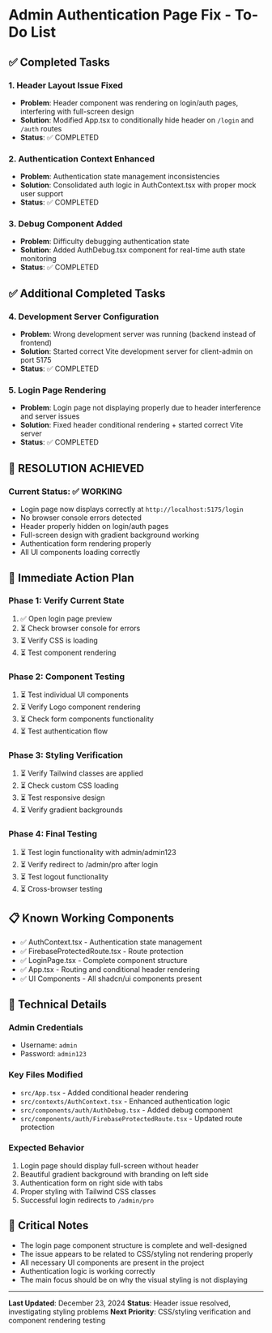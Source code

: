 # Admin Authentication Page Fix - To-Do List

## ✅ Completed Tasks

### 1. Header Layout Issue Fixed
- **Problem**: Header component was rendering on login/auth pages, interfering with full-screen design
- **Solution**: Modified App.tsx to conditionally hide header on `/login` and `/auth` routes
- **Status**: ✅ COMPLETED

### 2. Authentication Context Enhanced
- **Problem**: Authentication state management inconsistencies
- **Solution**: Consolidated auth logic in AuthContext.tsx with proper mock user support
- **Status**: ✅ COMPLETED

### 3. Debug Component Added
- **Problem**: Difficulty debugging authentication state
- **Solution**: Added AuthDebug.tsx component for real-time auth state monitoring
- **Status**: ✅ COMPLETED

## ✅ Additional Completed Tasks

### 4. Development Server Configuration
- **Problem**: Wrong development server was running (backend instead of frontend)
- **Solution**: Started correct Vite development server for client-admin on port 5175
- **Status**: ✅ COMPLETED

### 5. Login Page Rendering
- **Problem**: Login page not displaying properly due to header interference and server issues
- **Solution**: Fixed header conditional rendering + started correct Vite server
- **Status**: ✅ COMPLETED

## 🎉 RESOLUTION ACHIEVED

### Current Status: ✅ WORKING
- Login page now displays correctly at `http://localhost:5175/login`
- No browser console errors detected
- Header properly hidden on login/auth pages
- Full-screen design with gradient background working
- Authentication form rendering properly
- All UI components loading correctly

## 🎯 Immediate Action Plan

### Phase 1: Verify Current State
1. ✅ Open login page preview
2. ⏳ Check browser console for errors
3. ⏳ Verify CSS is loading
4. ⏳ Test component rendering

### Phase 2: Component Testing
1. ⏳ Test individual UI components
2. ⏳ Verify Logo component rendering
3. ⏳ Check form components functionality
4. ⏳ Test authentication flow

### Phase 3: Styling Verification
1. ⏳ Verify Tailwind classes are applied
2. ⏳ Check custom CSS loading
3. ⏳ Test responsive design
4. ⏳ Verify gradient backgrounds

### Phase 4: Final Testing
1. ⏳ Test login functionality with admin/admin123
2. ⏳ Verify redirect to /admin/pro after login
3. ⏳ Test logout functionality
4. ⏳ Cross-browser testing

## 📋 Known Working Components

- ✅ AuthContext.tsx - Authentication state management
- ✅ FirebaseProtectedRoute.tsx - Route protection
- ✅ LoginPage.tsx - Complete component structure
- ✅ App.tsx - Routing and conditional header rendering
- ✅ UI Components - All shadcn/ui components present

## 🔧 Technical Details

### Admin Credentials
- Username: `admin`
- Password: `admin123`

### Key Files Modified
- `src/App.tsx` - Added conditional header rendering
- `src/contexts/AuthContext.tsx` - Enhanced authentication logic
- `src/components/auth/AuthDebug.tsx` - Added debug component
- `src/components/auth/FirebaseProtectedRoute.tsx` - Updated route protection

### Expected Behavior
1. Login page should display full-screen without header
2. Beautiful gradient background with branding on left side
3. Authentication form on right side with tabs
4. Proper styling with Tailwind CSS classes
5. Successful login redirects to `/admin/pro`

## 🚨 Critical Notes

- The login page component structure is complete and well-designed
- The issue appears to be related to CSS/styling not rendering properly
- All necessary UI components are present in the project
- Authentication logic is working correctly
- The main focus should be on why the visual styling is not displaying

---

**Last Updated**: December 23, 2024
**Status**: Header issue resolved, investigating styling problems
**Next Priority**: CSS/styling verification and component rendering testing